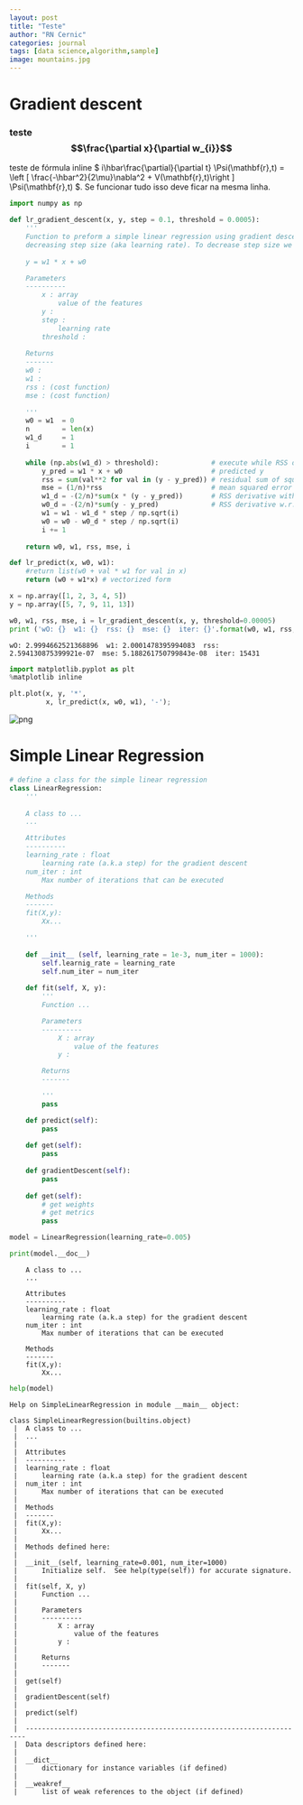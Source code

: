 ```yaml
---
layout: post
title: "Teste"
author: "RN Cernic"
categories: journal
tags: [data science,algorithm,sample]
image: mountains.jpg
---
```


# Gradient descent

###  teste $$\frac{\partial x}{\partial w_{i}}$$

teste de fórmula inline $ i\hbar\frac{\partial}{\partial t} \Psi(\mathbf{r},t) = \left [ \frac{-\hbar^2}{2\mu}\nabla^2 + V(\mathbf{r},t)\right ] \Psi(\mathbf{r},t) $. Se funcionar tudo isso deve ficar na mesma linha.


```python
import numpy as np
```


```python
def lr_gradient_descent(x, y, step = 0.1, threshold = 0.0005):
    '''
    Function to preform a simple linear regression using gradient descent to optimize and with
    decreasing step size (aka learning rate). To decrease step size we divide it by sqrt(iteration).
    
    y = w1 * x + w0

    Parameters
    ----------
        x : array
            value of the features
        y :
        step :
            learning rate
        threshold :
        
    Returns
    -------
    w0 :
    w1 :
    rss : (cost function)
    mse : (cost function)
    
    '''
    w0 = w1  = 0
    n        = len(x)
    w1_d     = 1
    i        = 1
    
    while (np.abs(w1_d) > threshold):             # execute while RSS derivative w.r.t w1 is greater than threshold
        y_pred = w1 * x + w0                      # predicted y
        rss = sum(val**2 for val in (y - y_pred)) # residual sum of squares
        mse = (1/n)*rss                           # mean squared error
        w1_d = -(2/n)*sum(x * (y - y_pred))       # RSS derivative with respect to (w.r.t.) w1
        w0_d = -(2/n)*sum(y - y_pred)             # RSS derivative w.r.t. w0
        w1 = w1 - w1_d * step / np.sqrt(i)
        w0 = w0 - w0_d * step / np.sqrt(i)
        i += 1
        
    return w0, w1, rss, mse, i
```


```python
def lr_predict(x, w0, w1):
    #return list(w0 + val * w1 for val in x)
    return (w0 + w1*x) # vectorized form
```


```python
x = np.array([1, 2, 3, 4, 5])
y = np.array([5, 7, 9, 11, 13])

w0, w1, rss, mse, i = lr_gradient_descent(x, y, threshold=0.00005)
print ('wO: {}  w1: {}  rss: {}  mse: {}  iter: {}'.format(w0, w1, rss, mse, i))
```

    wO: 2.9994662521368896  w1: 2.0001478395994083  rss: 2.594130875399921e-07  mse: 5.188261750799843e-08  iter: 15431



```python
import matplotlib.pyplot as plt
%matplotlib inline

plt.plot(x, y, '*',
         x, lr_predict(x, w0, w1), '-');
```


    
![png](output_5_0.png)
    


# Simple Linear Regression


```python
# define a class for the simple linear regression
class LinearRegression:
    '''
    
    A class to ...
    ...

    Attributes
    ----------
    learning_rate : float
        learning rate (a.k.a step) for the gradient descent
    num_iter : int
        Max number of iterations that can be executed

    Methods
    -------
    fit(X,y):
        Xx...

    '''
    
    def __init__ (self, learning_rate = 1e-3, num_iter = 1000):
        self.learnig_rate = learning_rate
        self.num_iter = num_iter
    
    def fit(self, X, y):
        '''
        Function ...

        Parameters
        ----------
            X : array
                value of the features
            y :

        Returns
        -------

        '''
        pass

    def predict(self):
        pass
    
    def get(self):
        pass
    
    def gradientDescent(self):
        pass
    
    def get(self):
        # get weights
        # get metrics
        pass
```


```python
model = LinearRegression(learning_rate=0.005)
```


```python
print(model.__doc__)
```

    
        
        A class to ...
        ...
    
        Attributes
        ----------
        learning_rate : float
            learning rate (a.k.a step) for the gradient descent
        num_iter : int
            Max number of iterations that can be executed
    
        Methods
        -------
        fit(X,y):
            Xx...
    
        



```python
help(model)
```

    Help on SimpleLinearRegression in module __main__ object:
    
    class SimpleLinearRegression(builtins.object)
     |  A class to ...
     |  ...
     |  
     |  Attributes
     |  ----------
     |  learning_rate : float
     |      learning rate (a.k.a step) for the gradient descent
     |  num_iter : int
     |      Max number of iterations that can be executed
     |  
     |  Methods
     |  -------
     |  fit(X,y):
     |      Xx...
     |  
     |  Methods defined here:
     |  
     |  __init__(self, learning_rate=0.001, num_iter=1000)
     |      Initialize self.  See help(type(self)) for accurate signature.
     |  
     |  fit(self, X, y)
     |      Function ...
     |      
     |      Parameters
     |      ----------
     |          X : array
     |              value of the features
     |          y :
     |      
     |      Returns
     |      -------
     |  
     |  get(self)
     |  
     |  gradientDescent(self)
     |  
     |  predict(self)
     |  
     |  ----------------------------------------------------------------------
     |  Data descriptors defined here:
     |  
     |  __dict__
     |      dictionary for instance variables (if defined)
     |  
     |  __weakref__
     |      list of weak references to the object (if defined)
    



```python

```
